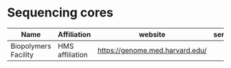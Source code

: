 # Sequencing cores

|Name|Affiliation|website|services|
|---|---|---|---|
|Biopolymers Facility|HMS affiliation|https://genome.med.harvard.edu/|
